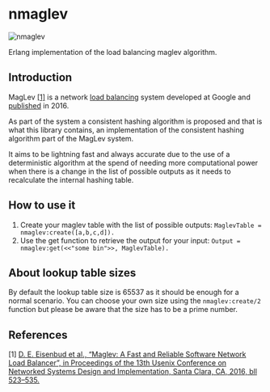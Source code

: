 # nmaglev

![nmaglev](https://github.com/nomasystems/nmaglev/workflows/nmaglev/badge.svg?branch=main)

Erlang implementation of the load balancing maglev algorithm.

## Introduction

MagLev [\[1\]](#references) is a network [load balancing](https://en.wikipedia.org/wiki/Load_balancing_(computing)) system developed at Google and [published](https://static.googleusercontent.com/media/research.google.com/es//pubs/archive/44824.pdf) in 2016. 

As part of the system a consistent hashing algorithm is proposed and that is what this library contains, an implementation of the consistent hashing algorithm part of the MagLev system.

It aims to be lightning fast and always accurate due to the use of a deterministic algorithm at the spend 
of needing more computational power when there is a change in the list of possible outputs as it needs
to recalculate the internal hashing table.

## How to use it

1. Create your maglev table with the list of possible outputs: ```MaglevTable = nmaglev:create([a,b,c,d]).```
2. Use the get function to retrieve the output for your input: ```Output = nmaglev:get(<<"some bin">>, MaglevTable).```

## About lookup table sizes

By default the lookup table size is 65537 as it should be enough for a normal scenario. You can choose your own size using the `nmaglev:create/2` function but please be aware that the size has to be a prime number.

## References

[1] [D. E. Eisenbud et al., “Maglev: A Fast and Reliable Software Network Load Balancer”, in Proceedings of the 13th Usenix Conference on Networked Systems Design and Implementation, Santa Clara, CA, 2016, bll 523–535.](https://research.google/pubs/pub44824/)
